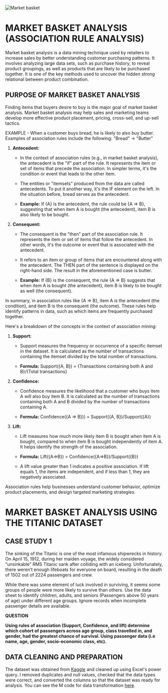![Market basket](https://github.com/dannieRope/Market_Basket_Analysis_With_Excel/assets/132214828/2f1e5ff0-93bd-4dfe-a459-b37ba4c349c5)


# MARKET BASKET ANALYSIS (ASSOCIATION RULE ANALYSIS)

Market basket analysis is a data mining technique used by retailers to increase sales by better understanding customer purchasing patterns. It involves analyzing large data sets, such as purchase history, to reveal product groupings, as well as products that are likely to be purchased together.
It is one of the key methods used to uncover the hidden strong relational between product combination.

## PURPOSE OF MARKET BASKET ANALYSIS

Finding items that buyers desire to buy is the major goal of market basket analysis. Market basket analysis may help sales and marketing teams develop more effective product placement, pricing, cross-sell, and up-sell tactics.

EXAMPLE - When a customer buys bread, he is likely to also buy butter. Examples of association rules include the following: "Bread" -> "Butter"

1. **Antecedent:**
   - In the context of association rules (e.g., in market basket analysis), the antecedent is the "if" part of the rule. It represents the item or set of items that precede the association. In simpler terms, it's the condition or event that leads to the other item.
   - The entities or "itemsets" produced from the data are called antecedents. To put it another way, it's the IF element on the left. In the situation before, bread serves as the antecedent.

   - **Example:**
     If {A} is the antecedent, the rule could be {A => B}, suggesting that when item A is bought (the antecedent), item B is also likely to be bought.

2. **Consequent:**
   - The consequent is the "then" part of the association rule. It represents the item or set of items that follow the antecedent. In other words, it's the outcome or event that is associated with the antecedent.
   -  It refers to an item or group of items that are encountered along with the antecedent. The THEN part of the sentence is displayed on the right-hand side. The result in the aforementioned case is butter.

   - **Example:**
     If {B} is the consequent, the rule {A => B} suggests that when item A is bought (the antecedent), item B is likely to be bought as well (the consequent).

In summary, in association rules like {A => B}, item A is the antecedent (the condition), and item B is the consequent (the outcome). These rules help identify patterns in data, such as which items are frequently purchased together.


Here's a breakdown of the concepts in the context of association mining:

1. **Support:**
   - Support measures the frequency or occurrence of a specific itemset in the dataset. It is calculated as the number of transactions containing the itemset divided by the total number of transactions.

   - **Formula:**
     Support({A, B}) = {Transactions containing both A and B}/{Total transactions}

2. **Confidence:**
   - Confidence measures the likelihood that a customer who buys item A will also buy item B. It is calculated as the number of transactions containing both A and B divided by the number of transactions containing A.

   - **Formula:**
     Confidence({A => B})) = Support({A, B})/Support({A\})

3. **Lift:**
   - Lift measures how much more likely item B is bought when item A is bought, compared to when item B is bought independently of item A. It helps identify the strength of the association.

   - **Formula:**
    Lift({A=>B}) = Confidence({A=>B})/Support({B})

   - A lift value greater than 1 indicates a positive association. If lift equals 1, the items are independent, and if less than 1, they are negatively associated.

Association rules help businesses understand customer behavior, optimize product placements, and design targeted marketing strategies. 

# MARKET BASKET ANALYSIS USING THE TITANIC DATASET 

## CASE STUDY 1
The sinking of the Titanic is one of the most infamous shipwrecks in history.
On April 15, 1912, during her maiden voyage, the widely considered “unsinkable” RMS Titanic sank after colliding with an iceberg. Unfortunately, there weren’t enough lifeboats for everyone on board, resulting in the death of 1502 out of 2224 passengers and crew.

While there was some element of luck involved in surviving, it seems some groups of people were more likely to survive than others.
Use the data sheet to identify children, adults, and seniors (Passengers above 50 years of age) under different age groups. Ignore records when incomplete passenger details are available. 

**QUESTION**

**Using rules of association (Support, Confidence, and lift) determine which cohort of passengers across age group, class travelled in, and gender, had the greatest chance of survival. Using passenger data (i.e name, age, gender, socio-economic class, etc).**


## DATA CLEANING AND PREPARATION

The dataset was obtained from [Kaggle](https://www.kaggle.com/datasets/yasserh/titanic-dataset) and cleaned up using Excel's power query. 
I removed duplicates and null values, checked that the data types were correct, and converted the columns so that the dataset was ready for analysis. You can see the M code for data transformation [here](https://github.com/dannieRope/Market_Basket_Analysis_With_Excel/blob/main/datacleaning.pq).


